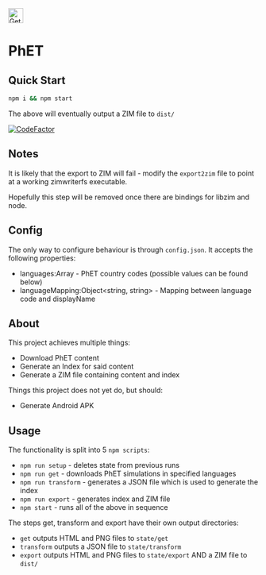 <a href="https://play.google.com/store/apps/details?id=org.kiwix.kiwixcustomphet" target="_blank" align="left">
  <img src="https://play.google.com/intl/en/badges/images/badge_new.png" alt="Get it on Google Play" height="30" />
</a>

# PhET

## Quick Start

```bash
npm i && npm start
```

The above will eventually output a ZIM file to ```dist/```

[![CodeFactor](https://www.codefactor.io/repository/github/openzim/phet/badge)](https://www.codefactor.io/repository/github/openzim/phet)

## Notes

It is likely that the export to ZIM will fail - modify the ```export2zim``` file to point at a working zimwriterfs executable.

Hopefully this step will be removed once there are bindings for libzim and node.

## Config

The only way to configure behaviour is through ```config.json```. It accepts the following properties:
* languages:Array - PhET country codes (possible values can be found below)
* languageMapping:Object<string, string> - Mapping between language code and displayName

## About

This project achieves multiple things:
* Download PhET content
* Generate an Index for said content
* Generate a ZIM file containing content and index

Things this project does not yet do, but should:
* Generate Android APK

## Usage

The functionality is split into 5 ```npm scripts```:
* ```npm run setup``` - deletes state from previous runs
* ```npm run get``` - downloads PhET simulations in specified languages
* ```npm run transform``` - generates a JSON file which is used to generate the index
* ```npm run export``` - generates index and ZIM file
* ```npm start``` - runs all of the above in sequence

The steps get, transform and export have their own output directories:
* ```get``` outputs HTML and PNG files to ```state/get```
* ```transform``` outputs a JSON file to ```state/transform```
* ```export``` outputs HTML and PNG files to ```state/export``` AND a ZIM file to ```dist/```
